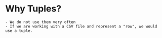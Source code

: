 # Why Tuples?

    - We do not use them very often
    - If we are working with a CSV file and represent a "row", we would use a tuple.

